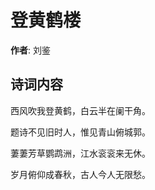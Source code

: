 # 登黄鹤楼

**作者**: 刘鉴

## 诗词内容

西风吹我登黄鹤，白云半在阑干角。

题诗不见旧时人，惟见青山俯城郭。

萋萋芳草鹦鹉洲，江水衮衮来无休。

岁月俯仰成春秋，古人今人无限愁。

